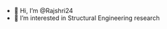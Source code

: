 - 👋 Hi, I’m @Rajshri24
- 👀 I’m interested in Structural Engineering research

<!---
Rajshri24/Rajshri24 is a ✨ special ✨ repository because its `README.md` (this file) appears on your GitHub profile.
You can click the Preview link to take a look at your changes.
--->
